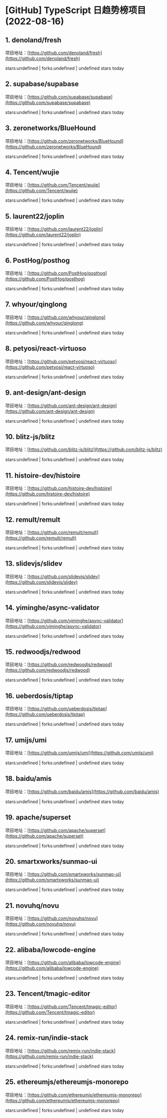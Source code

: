 # [GitHub] TypeScript 日趋势榜项目(2022-08-16)

## 1. denoland/fresh 

项目地址：[https://github.com/denoland/fresh](https://github.com/denoland/fresh)

stars:undefined | forks:undefined | undefined stars today 



## 2. supabase/supabase 

项目地址：[https://github.com/supabase/supabase](https://github.com/supabase/supabase)

stars:undefined | forks:undefined | undefined stars today 



## 3. zeronetworks/BlueHound 

项目地址：[https://github.com/zeronetworks/BlueHound](https://github.com/zeronetworks/BlueHound)

stars:undefined | forks:undefined | undefined stars today 



## 4. Tencent/wujie 

项目地址：[https://github.com/Tencent/wujie](https://github.com/Tencent/wujie)

stars:undefined | forks:undefined | undefined stars today 



## 5. laurent22/joplin 

项目地址：[https://github.com/laurent22/joplin](https://github.com/laurent22/joplin)

stars:undefined | forks:undefined | undefined stars today 



## 6. PostHog/posthog 

项目地址：[https://github.com/PostHog/posthog](https://github.com/PostHog/posthog)

stars:undefined | forks:undefined | undefined stars today 



## 7. whyour/qinglong 

项目地址：[https://github.com/whyour/qinglong](https://github.com/whyour/qinglong)

stars:undefined | forks:undefined | undefined stars today 



## 8. petyosi/react-virtuoso 

项目地址：[https://github.com/petyosi/react-virtuoso](https://github.com/petyosi/react-virtuoso)

stars:undefined | forks:undefined | undefined stars today 



## 9. ant-design/ant-design 

项目地址：[https://github.com/ant-design/ant-design](https://github.com/ant-design/ant-design)

stars:undefined | forks:undefined | undefined stars today 



## 10. blitz-js/blitz 

项目地址：[https://github.com/blitz-js/blitz](https://github.com/blitz-js/blitz)

stars:undefined | forks:undefined | undefined stars today 



## 11. histoire-dev/histoire 

项目地址：[https://github.com/histoire-dev/histoire](https://github.com/histoire-dev/histoire)

stars:undefined | forks:undefined | undefined stars today 



## 12. remult/remult 

项目地址：[https://github.com/remult/remult](https://github.com/remult/remult)

stars:undefined | forks:undefined | undefined stars today 



## 13. slidevjs/slidev 

项目地址：[https://github.com/slidevjs/slidev](https://github.com/slidevjs/slidev)

stars:undefined | forks:undefined | undefined stars today 



## 14. yiminghe/async-validator 

项目地址：[https://github.com/yiminghe/async-validator](https://github.com/yiminghe/async-validator)

stars:undefined | forks:undefined | undefined stars today 



## 15. redwoodjs/redwood 

项目地址：[https://github.com/redwoodjs/redwood](https://github.com/redwoodjs/redwood)

stars:undefined | forks:undefined | undefined stars today 



## 16. ueberdosis/tiptap 

项目地址：[https://github.com/ueberdosis/tiptap](https://github.com/ueberdosis/tiptap)

stars:undefined | forks:undefined | undefined stars today 



## 17. umijs/umi 

项目地址：[https://github.com/umijs/umi](https://github.com/umijs/umi)

stars:undefined | forks:undefined | undefined stars today 



## 18. baidu/amis 

项目地址：[https://github.com/baidu/amis](https://github.com/baidu/amis)

stars:undefined | forks:undefined | undefined stars today 



## 19. apache/superset 

项目地址：[https://github.com/apache/superset](https://github.com/apache/superset)

stars:undefined | forks:undefined | undefined stars today 



## 20. smartxworks/sunmao-ui 

项目地址：[https://github.com/smartxworks/sunmao-ui](https://github.com/smartxworks/sunmao-ui)

stars:undefined | forks:undefined | undefined stars today 



## 21. novuhq/novu 

项目地址：[https://github.com/novuhq/novu](https://github.com/novuhq/novu)

stars:undefined | forks:undefined | undefined stars today 



## 22. alibaba/lowcode-engine 

项目地址：[https://github.com/alibaba/lowcode-engine](https://github.com/alibaba/lowcode-engine)

stars:undefined | forks:undefined | undefined stars today 



## 23. Tencent/tmagic-editor 

项目地址：[https://github.com/Tencent/tmagic-editor](https://github.com/Tencent/tmagic-editor)

stars:undefined | forks:undefined | undefined stars today 



## 24. remix-run/indie-stack 

项目地址：[https://github.com/remix-run/indie-stack](https://github.com/remix-run/indie-stack)

stars:undefined | forks:undefined | undefined stars today 



## 25. ethereumjs/ethereumjs-monorepo 

项目地址：[https://github.com/ethereumjs/ethereumjs-monorepo](https://github.com/ethereumjs/ethereumjs-monorepo)

stars:undefined | forks:undefined | undefined stars today 



